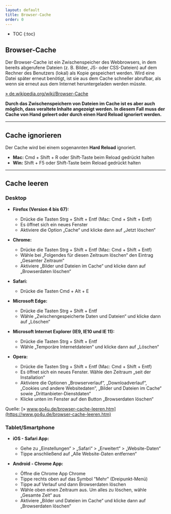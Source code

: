 ```yaml
---
layout: default
title: Browser-Cache
order: 0
---
```


* TOC
{:toc}

## Browser-Cache

Der Browser-Cache ist ein Zwischenspeicher des Webbrowsers, in dem bereits abgerufene Dateien (z. B. Bilder, JS- oder CSS-Dateien) auf dem Rechner des Benutzers (lokal) als Kopie gespeichert werden. Wird eine Datei später erneut benötigt, ist sie aus dem Cache schneller abrufbar, als wenn sie erneut aus dem Internet heruntergeladen werden müsste.

[» de.wikipedia.org/wiki/Browser-Cache](https://de.wikipedia.org/wiki/Browser-Cache)

**Durch das Zwischenspeichern von Dateien im Cache ist es aber auch möglich, dass veraltete Inhalte angezeigt werden. In diesem Fall muss der Cache von Hand geleert oder durch einen Hard Reload ignoriert werden.**

---

## Cache ignorieren

Der Cache wird bei einem sogenannten **Hard Reload** ignoriert.

* **Mac:** Cmd + Shift + R oder Shift-Taste beim Reload gedrückt halten
* **Win:** Shift + F5 oder Shift-Taste beim Reload gedrückt halten

---

## Cache leeren

### Desktop

* **Firefox (Version 4 bis 67):**
  * Drücke die Tasten Strg + Shift + Entf (Mac: Cmd + Shift + Entf)
  * Es öffnet sich ein neues Fenster
  * Aktiviere die Option „Cache“ und klicke dann auf „Jetzt löschen“

* **Chrome:**
  * Drücke die Tasten Strg + Shift + Entf (Mac: Cmd + Shift + Entf)
  * Wähle bei „Folgendes für diesen Zeitraum löschen“ den Eintrag „Gesamter Zeitraum“
  * Aktiviere „Bilder und Dateien im Cache“ und klicke dann auf „Browserdaten löschen“

* **Safari:**
  * Drücke die Tasten Cmd + Alt + E

* **Microsoft Edge:**
  * Drücke die Tasten Strg + Shift + Entf
  * Wähle „Zwischengespeicherte Daten und Dateien“ und klicke dann auf „Löschen“

* **Microsoft Internet Explorer (IE9, IE10 und IE 11):**
  * Drücke die Tasten Strg + Shift + Entf
  * Wähle „Temporäre Internetdateien“ und klicke dann auf „Löschen“

* **Opera:**
  * Drücke die Tasten Strg + Shift + Entf (Mac: Cmd + Shift + Entf)
  * Es öffnet sich ein neues Fenster. Wähle den Zeitraum „seit der Installation“
  * Aktiviere die Optionen „Browserverlauf“, „Downloadverlauf“, „Cookies und andere Websitedaten“, „Bilder und Dateien im Cache“ sowie „Drittanbieter-Dienstdaten“
  * Klicke unten im Fenster auf den Button „Browserdaten löschen“

Quelle: [» www.go4u.de/browser-cache-leeren.htm](https://www.go4u.de/browser-cache-leeren.htm)

<div class="divider clear"></div>
<div class="divider clear"></div>

### Tablet/Smartphone

* **iOS - Safari App:**
  * Gehe zu „Einstellungen“ > „Safari“ > „Erweitert“ > „Website-Daten“
  * Tippe anschließend auf „Alle Website-Daten entfernen“

* **Android - Chrome App:**
  * Öffne die Chrome App Chrome
  * Tippe rechts oben auf das Symbol "Mehr" (Dreipunkt-Menü)
  * Tippe auf Verlauf und dann Browserdaten löschen
  * Wähle oben einen Zeitraum aus. Um alles zu löschen, wähle „Gesamte Zeit“ aus
  * Aktiviere „Bilder und Dateien im Cache“ und klicke dann auf „Browserdaten löschen“
